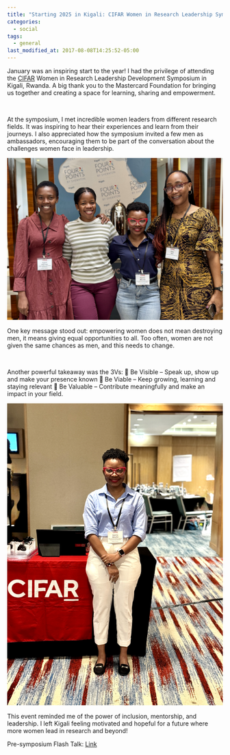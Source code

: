 ```yaml
---
title: "Starting 2025 in Kigali: CIFAR Women in Research Leadership Symposium"
categories:
  - social
tags:
  - general
last_modified_at: 2017-08-08T14:25:52-05:00
---
```


January was an inspiring start to the year! I had the privilege of attending the [CIFAR](https://events.cifar.ca/website/80136/home/) Women in Research Leadership Development Symposium in Kigali, Rwanda. A big thank you to the Mastercard Foundation for bringing us together and creating a space for learning, sharing and empowerment.

<img src="/assets/images/Cifar1.jpg"  alt="">

At the symposium, I met incredible women leaders from different research fields. It was inspiring to hear their experiences and learn from their journeys. I also appreciated how the symposium invited a few men as ambassadors, encouraging them to be part of the conversation about the challenges women face in leadership.

<img src="/assets/images/Cifar2.jpg"  alt="">

One key message stood out: empowering women does not mean destroying men, it means giving equal opportunities to all. Too often, women are not given the same chances as men, and this needs to change.

<img src="/assets/images/Cifar3.jpg"  alt="">

Another powerful takeaway was the 3Vs:
🔹 Be Visible – Speak up, show up and make your presence known
🔹 Be Viable – Keep growing, learning and staying relevant
🔹 Be Valuable – Contribute meaningfully and make an impact in your field.

<img src="/assets/images/Cifar4.jpg"  alt="">

This event reminded me of the power of inclusion, mentorship, and leadership. I left Kigali feeling motivated and hopeful for a future where more women lead in research and beyond!

Pre-symposium Flash Talk: [Link](https://youtu.be/MJ73zuh528k)
